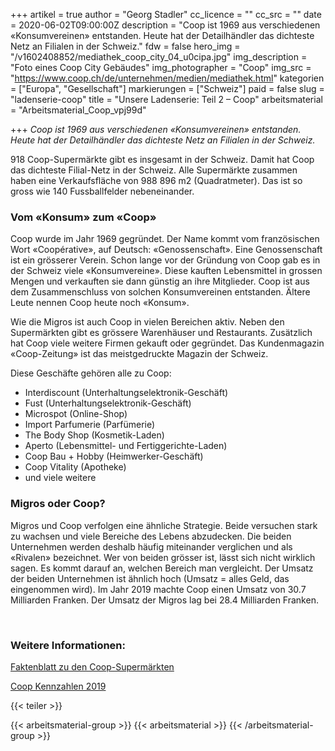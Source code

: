 +++
artikel = true
author = "Georg Stadler"
cc_licence = ""
cc_src = ""
date = 2020-06-02T09:00:00Z
description = "Coop ist 1969 aus verschiedenen «Konsumvereinen» entstanden. Heute hat der Detailhändler das dichteste Netz an Filialen in der Schweiz."
fdw = false
hero_img = "/v1602408852/mediathek_coop_city_04_u0cipa.jpg"
img_description = "Foto eines Coop City Gebäudes"
img_photographer = "Coop"
img_src = "https://www.coop.ch/de/unternehmen/medien/mediathek.html"
kategorien = ["Europa", "Gesellschaft"]
markierungen = ["Schweiz"]
paid = false
slug = "ladenserie-coop"
title = "Unsere Ladenserie: Teil 2 – Coop"
arbeitsmaterial = "Arbeitsmaterial_Coop_vpj99d"

+++
_Coop ist 1969 aus verschiedenen «Konsumvereinen» entstanden. Heute hat der Detailhändler das dichteste Netz an Filialen in der Schweiz._

918 Coop-Supermärkte gibt es insgesamt in der Schweiz. Damit hat Coop das dichteste Filial-Netz in der Schweiz. Alle Supermärkte zusammen haben eine Verkaufsfläche von 988 896 m2 (Quadratmeter). Das ist so gross wie 140 Fussballfelder nebeneinander.​

### **Vom «Konsum» zum «Coop»**

Coop wurde im Jahr 1969 gegründet. Der Name kommt vom französischen Wort «Coopérative», auf Deutsch: «Genossenschaft». Eine Genossenschaft ist ein grösserer Verein. Schon lange vor der Gründung von Coop gab es in der Schweiz viele «Konsumvereine». Diese kauften Lebensmittel in grossen Mengen und verkauften sie dann günstig an ihre Mitglieder. Coop ist aus dem Zusammenschluss von solchen Konsumvereinen entstanden. Ältere Leute nennen Coop heute noch «Konsum».

Wie die Migros ist auch Coop in vielen Bereichen aktiv. Neben den Supermärkten gibt es grössere Warenhäuser und Restaurants. Zusätzlich hat Coop viele weitere Firmen gekauft oder gegründet. Das Kundenmagazin «Coop-Zeitung» ist das meistgedruckte Magazin der Schweiz.​

Diese Geschäfte gehören alle zu Coop:

* Interdiscount (Unterhaltungselektronik-Geschäft)
* Fust (Unterhaltungselektronik-Geschäft)
* Microspot (Online-Shop)
* Import Parfumerie (Parfümerie)
* The Body Shop (Kosmetik-Laden)
* Aperto (Lebensmittel- und Fertiggerichte-Laden)
* Coop Bau + Hobby (Heimwerker-Geschäft)
* Coop Vitality (Apotheke)
* und viele weitere

### **Migros oder Coop?​**

Migros und Coop verfolgen eine ähnliche Strategie. Beide versuchen stark zu wachsen und viele Bereiche des Lebens abzudecken. Die beiden Unternehmen werden deshalb häufig miteinander verglichen und als «Rivalen» bezeichnet. Wer von beiden grösser ist, lässt sich nicht wirklich sagen. Es kommt darauf an, welchen Bereich man vergleicht. Der Umsatz der beiden Unternehmen ist ähnlich hoch (Umsatz = alles Geld, das eingenommen wird). Im Jahr 2019 machte Coop einen Umsatz von 30.7 Milliarden Franken. Der Umsatz der Migros lag bei 28.4 Milliarden Franken.

​

### Weitere Informationen:

[Faktenblatt zu den Coop-Supermärkten](https://report.coop.ch/app/uploads/Factsheet_Supermarkt_CoopToGo_Sapori_Karma_DE.pdf)

[Coop Kennzahlen 2019](https://www.coop.ch/de/unternehmen/ueber-uns/wer-wir-sind/wichtige-kennzahlen.html)

{{< teiler >}}

{{< arbeitsmaterial-group >}}
{{< arbeitsmaterial >}}
{{< /arbeitsmaterial-group >}}
